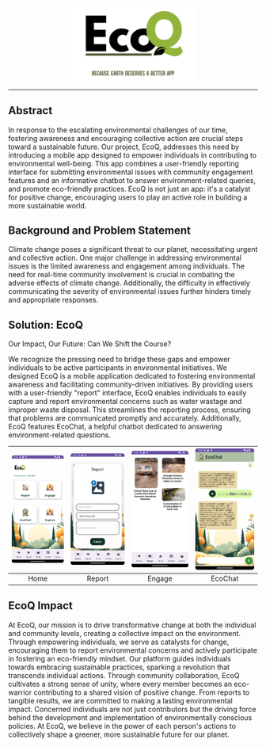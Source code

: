 <p align="center"><img width="50%" src="logo_github.png"></p>

------
## Abstract
In response to the escalating environmental challenges of our time, fostering awareness and encouraging collective action are crucial steps toward a sustainable future. Our project, EcoQ, addresses this need by introducing a mobile app designed to empower individuals in contributing to environmental well-being. This app combines a user-friendly reporting interface for submitting environmental issues with community engagement features and an informative chatbot to answer environment-related queries, and promote eco-friendly practices. EcoQ is not just an app: it's a catalyst for positive change, encouraging users to play an active role in building a more sustainable world.

## Background and Problem Statement
Climate change poses a significant threat to our planet, necessitating urgent and collective action. One major challenge in addressing environmental issues is the limited awareness and engagement among individuals. The need for real-time community involvement is crucial in combating the adverse effects of climate change. Additionally, the difficulty in effectively communicating the severity of environmental issues further hinders timely and appropriate responses.

## Solution: EcoQ
Our Impact, Our Future: Can We Shift the Course?

We recognize the pressing need to bridge these gaps and empower individuals to be active participants in environmental initiatives. We designed EcoQ is a mobile application dedicated to fostering environmental awareness and facilitating community-driven initiatives. By providing users with a user-friendly "report" interface, EcoQ enables individuals to easily capture and report environmental concerns such as water wastage and improper waste disposal. This streamlines the reporting process, ensuring that problems are communicated promptly and accurately. Additionally, EcoQ features EcoChat, a helpful chatbot dedicated to answering environment-related questions.

|<img src="./assets/home.png" title="Original Image">|<img src="./assets/report.png" title="Lighten Effect">|<img src="./assets/engage.png" title="rotateColor Effect">|<img src="./assets/ecochat.png" title="rotateColor Effect">|
|:-----------------------------------------------------:|:-----------------------------------------------------:|:------------------------------------------------------------:|:------------------------------------------------------------:|
| Home                                        | Report                          | Engage                                          | EcoChat                                          |

## EcoQ Impact
At EcoQ, our mission is to drive transformative change at both the individual and community levels, creating a collective impact on the environment. Through empowering individuals, we serve as catalysts for change, encouraging them to report environmental concerns and actively participate in fostering an eco-friendly mindset. Our platform guides individuals towards embracing sustainable practices, sparking a revolution that transcends individual actions. Through community collaboration, EcoQ cultivates a strong sense of unity, where every member becomes an eco-warrior contributing to a shared vision of positive change. From reports to tangible results, we are committed to making a lasting environmental impact. Concerned individuals are not just contributors but the driving force behind the development and implementation of environmentally conscious policies. At EcoQ, we believe in the power of each person's actions to collectively shape a greener, more sustainable future for our planet.
